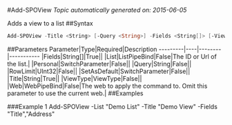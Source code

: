 #Add-SPOView
*Topic automatically generated on: 2015-06-05*

Adds a view to a list
##Syntax
```powershell
Add-SPOView -Title <String> [-Query <String>] -Fields <String[]> [-ViewType <ViewType>] [-RowLimit <UInt32>] [-Personal [<SwitchParameter>]] [-SetAsDefault [<SwitchParameter>]] [-Web <WebPipeBind>] [-List <ListPipeBind>]
```


##Parameters
Parameter|Type|Required|Description
---------|----|--------|-----------
|Fields|String[]|True||
|List|ListPipeBind|False|The ID or Url of the list.|
|Personal|SwitchParameter|False||
|Query|String|False||
|RowLimit|UInt32|False||
|SetAsDefault|SwitchParameter|False||
|Title|String|True||
|ViewType|ViewType|False||
|Web|WebPipeBind|False|The web to apply the command to. Omit this parameter to use the current web.|
##Examples

###Example 1
    Add-SPOView -List "Demo List" -Title "Demo View" -Fields "Title","Address"

<!-- Ref: A1C02537654D1CD76C600B1B8A9A7B7B -->